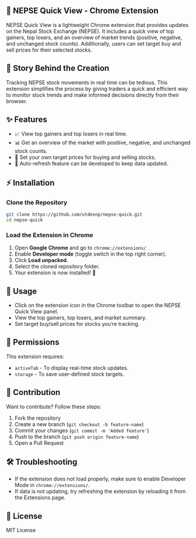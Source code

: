 
## 🚀 NEPSE Quick View - Chrome Extension  

NEPSE Quick View is a lightweight Chrome extension that provides  updates on the Nepal Stock Exchange (NEPSE). It includes a quick view of top gainers, top losers, and an overview of market trends (positive, negative, and unchanged stock counts). Additionally, users can set target buy and sell prices for their selected stocks.

## 📖 Story Behind the Creation  
Tracking NEPSE stock movements in real time can be tedious. This extension simplifies the process by giving traders a quick and efficient way to monitor stock trends and make informed decisions directly from their browser.

## ✨ Features  
- 📈 View top gainers and top losers in real time.  
- 📊 Get an overview of the market with positive, negative, and unchanged stock counts.  
- 🎯 Set your own target prices for buying and selling stocks.  
- 🔄 Auto-refresh feature can be developed to keep data updated.  

## ⚡ Installation  
### Clone the Repository  
```sh  
git clone https://github.com/utdevnp/nepse-quick.git
cd nepse-quick  
```

### Load the Extension in Chrome  
1. Open **Google Chrome** and go to `chrome://extensions/`  
2. Enable **Developer mode** (toggle switch in the top right corner).  
3. Click **Load unpacked**.  
4. Select the cloned repository folder.  
5. Your extension is now installed! 🎉  

## 🚀 Usage  
- Click on the extension icon in the Chrome toolbar to open the NEPSE Quick View panel.  
- View the top gainers, top losers, and market summary.  
- Set target buy/sell prices for stocks you’re tracking.  

## 🔧 Permissions  
This extension requires:  
- `activeTab` - To display real-time stock updates.  
- `storage` - To save user-defined stock targets.  

## 🤝 Contribution  
Want to contribute? Follow these steps:  
1. Fork the repository  
2. Create a new branch (`git checkout -b feature-name`)  
3. Commit your changes (`git commit -m 'Added feature'`)  
4. Push to the branch (`git push origin feature-name`)  
5. Open a Pull Request  

## 🛠 Troubleshooting  
- If the extension does not load properly, make sure to enable Developer Mode in `chrome://extensions/`.  
- If data is not updating, try refreshing the extension by reloading it from the Extensions page.  

## 📜 License  
MIT License  

